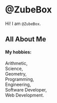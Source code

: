 # @ZubeBox

Hi! I am `@ZubeBox`.

## All About Me

#### My hobbies:

Arithmetic,  
Science,  
Geometry,  
Programming,  
Engineering,  
Software Developer,  
Web Development.
